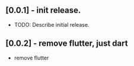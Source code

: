 ## [0.0.1] - init release.

* TODO: Describe initial release.

## [0.0.2] - remove flutter, just dart

* remove flutter